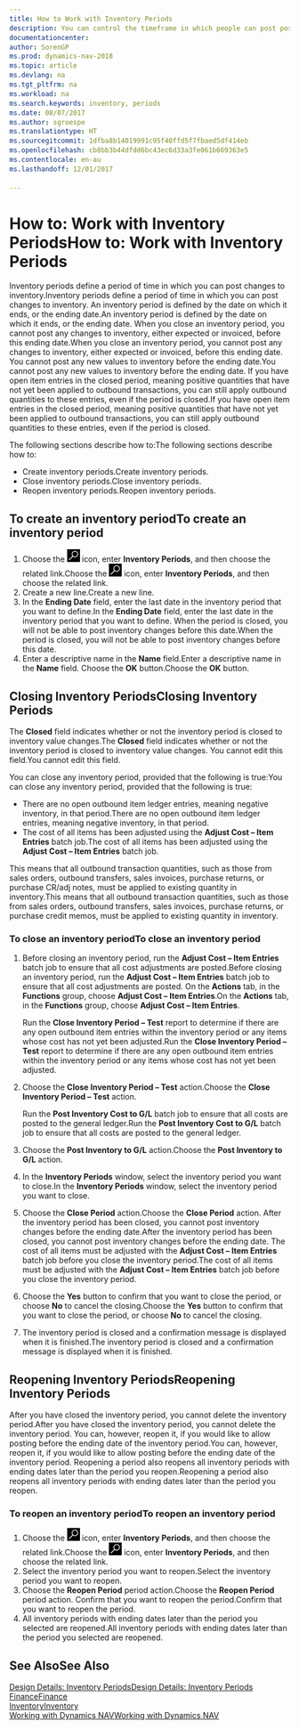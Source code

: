 ```yaml
---
title: How to Work with Inventory Periods
description: You can control the timeframe in which people can post post changes to inventory by defining inventory periods.
documentationcenter: 
author: SorenGP
ms.prod: dynamics-nav-2018
ms.topic: article
ms.devlang: na
ms.tgt_pltfrm: na
ms.workload: na
ms.search.keywords: inventory, periods
ms.date: 08/07/2017
ms.author: sgroespe
ms.translationtype: HT
ms.sourcegitcommit: 1dfba8b14019991c95f40ffd5f7fbaed5df414eb
ms.openlocfilehash: cb8bb3b44dfdd6bc43ec6d33a3fe061b669363e5
ms.contentlocale: en-au
ms.lasthandoff: 12/01/2017

---
```

# <a name="how-to-work-with-inventory-periods"></a><span data-ttu-id="70d97-103">How to: Work with Inventory Periods</span><span class="sxs-lookup"><span data-stu-id="70d97-103">How to: Work with Inventory Periods</span></span>
<span data-ttu-id="70d97-104">Inventory periods define a period of time in which you can post changes to inventory.</span><span class="sxs-lookup"><span data-stu-id="70d97-104">Inventory periods define a period of time in which you can post changes to inventory.</span></span> <span data-ttu-id="70d97-105">An inventory period is defined by the date on which it ends, or the ending date.</span><span class="sxs-lookup"><span data-stu-id="70d97-105">An inventory period is defined by the date on which it ends, or the ending date.</span></span> <span data-ttu-id="70d97-106">When you close an inventory period, you cannot post any changes to inventory, either expected or invoiced, before this ending date.</span><span class="sxs-lookup"><span data-stu-id="70d97-106">When you close an inventory period, you cannot post any changes to inventory, either expected or invoiced, before this ending date.</span></span> <span data-ttu-id="70d97-107">You cannot post any new values to inventory before the ending date.</span><span class="sxs-lookup"><span data-stu-id="70d97-107">You cannot post any new values to inventory before the ending date.</span></span> <span data-ttu-id="70d97-108">If you have open item entries in the closed period, meaning positive quantities that have not yet been applied to outbound transactions, you can still apply outbound quantities to these entries, even if the period is closed.</span><span class="sxs-lookup"><span data-stu-id="70d97-108">If you have open item entries in the closed period, meaning positive quantities that have not yet been applied to outbound transactions, you can still apply outbound quantities to these entries, even if the period is closed.</span></span>  

<span data-ttu-id="70d97-109">The following sections describe how to:</span><span class="sxs-lookup"><span data-stu-id="70d97-109">The following sections describe how to:</span></span>  

* <span data-ttu-id="70d97-110">Create inventory periods.</span><span class="sxs-lookup"><span data-stu-id="70d97-110">Create inventory periods.</span></span>  
* <span data-ttu-id="70d97-111">Close inventory periods.</span><span class="sxs-lookup"><span data-stu-id="70d97-111">Close inventory periods.</span></span>  
* <span data-ttu-id="70d97-112">Reopen inventory periods.</span><span class="sxs-lookup"><span data-stu-id="70d97-112">Reopen inventory periods.</span></span>  

## <a name="to-create-an-inventory-period"></a><span data-ttu-id="70d97-113">To create an inventory period</span><span class="sxs-lookup"><span data-stu-id="70d97-113">To create an inventory period</span></span>  
1. <span data-ttu-id="70d97-114">Choose the ![Search for Page or Report](media/ui-search/search_small.png "Search for Page or Report icon") icon, enter **Inventory Periods**, and then choose the related link.</span><span class="sxs-lookup"><span data-stu-id="70d97-114">Choose the ![Search for Page or Report](media/ui-search/search_small.png "Search for Page or Report icon") icon, enter **Inventory Periods**, and then choose the related link.</span></span>  
2. <span data-ttu-id="70d97-115">Create a new line.</span><span class="sxs-lookup"><span data-stu-id="70d97-115">Create a new line.</span></span>  
3. <span data-ttu-id="70d97-116">In the **Ending Date** field, enter the last date in the inventory period that you want to define.</span><span class="sxs-lookup"><span data-stu-id="70d97-116">In the **Ending Date** field, enter the last date in the inventory period that you want to define.</span></span> <span data-ttu-id="70d97-117">When the period is closed, you will not be able to post inventory changes before this date.</span><span class="sxs-lookup"><span data-stu-id="70d97-117">When the period is closed, you will not be able to post inventory changes before this date.</span></span>  
4. <span data-ttu-id="70d97-118">Enter a descriptive name in the **Name** field.</span><span class="sxs-lookup"><span data-stu-id="70d97-118">Enter a descriptive name in the **Name** field.</span></span> <span data-ttu-id="70d97-119">Choose the **OK** button.</span><span class="sxs-lookup"><span data-stu-id="70d97-119">Choose the **OK** button.</span></span>  

## <a name="closing-inventory-periods"></a><span data-ttu-id="70d97-120">Closing Inventory Periods</span><span class="sxs-lookup"><span data-stu-id="70d97-120">Closing Inventory Periods</span></span>  
<span data-ttu-id="70d97-121">The **Closed** field indicates whether or not the inventory period is closed to inventory value changes.</span><span class="sxs-lookup"><span data-stu-id="70d97-121">The **Closed** field indicates whether or not the inventory period is closed to inventory value changes.</span></span> <span data-ttu-id="70d97-122">You cannot edit this field.</span><span class="sxs-lookup"><span data-stu-id="70d97-122">You cannot edit this field.</span></span>  

<span data-ttu-id="70d97-123">You can close any inventory period, provided that the following is true:</span><span class="sxs-lookup"><span data-stu-id="70d97-123">You can close any inventory period, provided that the following is true:</span></span>  

* <span data-ttu-id="70d97-124">There are no open outbound item ledger entries, meaning negative inventory, in that period.</span><span class="sxs-lookup"><span data-stu-id="70d97-124">There are no open outbound item ledger entries, meaning negative inventory, in that period.</span></span>  
* <span data-ttu-id="70d97-125">The cost of all items has been adjusted using the **Adjust Cost – Item Entries** batch job.</span><span class="sxs-lookup"><span data-stu-id="70d97-125">The cost of all items has been adjusted using the **Adjust Cost – Item Entries** batch job.</span></span>  

<span data-ttu-id="70d97-126">This means that all outbound transaction quantities, such as those from sales orders, outbound transfers, sales invoices, purchase returns, or purchase CR/adj notes, must be applied to existing quantity in inventory.</span><span class="sxs-lookup"><span data-stu-id="70d97-126">This means that all outbound transaction quantities, such as those from sales orders, outbound transfers, sales invoices, purchase returns, or purchase credit memos, must be applied to existing quantity in inventory.</span></span>  

### <a name="to-close-an-inventory-period"></a><span data-ttu-id="70d97-127">To close an inventory period</span><span class="sxs-lookup"><span data-stu-id="70d97-127">To close an inventory period</span></span>  
1. <span data-ttu-id="70d97-128">Before closing an inventory period, run the **Adjust Cost – Item Entries** batch job to ensure that all cost adjustments are posted.</span><span class="sxs-lookup"><span data-stu-id="70d97-128">Before closing an inventory period, run the **Adjust Cost – Item Entries** batch job to ensure that all cost adjustments are posted.</span></span> <span data-ttu-id="70d97-129">On the **Actions** tab, in the **Functions** group, choose **Adjust Cost – Item Entries**.</span><span class="sxs-lookup"><span data-stu-id="70d97-129">On the **Actions** tab, in the **Functions** group, choose **Adjust Cost – Item Entries**.</span></span>  

     <span data-ttu-id="70d97-130">Run the **Close Inventory Period – Test** report to determine if there are any open outbound item entries within the inventory period or any items whose cost has not yet been adjusted.</span><span class="sxs-lookup"><span data-stu-id="70d97-130">Run the **Close Inventory Period – Test** report to determine if there are any open outbound item entries within the inventory period or any items whose cost has not yet been adjusted.</span></span>  
2. <span data-ttu-id="70d97-131">Choose the **Close Inventory Period – Test** action.</span><span class="sxs-lookup"><span data-stu-id="70d97-131">Choose the **Close Inventory Period – Test** action.</span></span>  

     <span data-ttu-id="70d97-132">Run the **Post Inventory Cost to G/L** batch job to ensure that all costs are posted to the general ledger.</span><span class="sxs-lookup"><span data-stu-id="70d97-132">Run the **Post Inventory Cost to G/L** batch job to ensure that all costs are posted to the general ledger.</span></span>  
3. <span data-ttu-id="70d97-133">Choose the **Post Inventory to G/L** action.</span><span class="sxs-lookup"><span data-stu-id="70d97-133">Choose the **Post Inventory to G/L** action.</span></span>  
4. <span data-ttu-id="70d97-134">In the **Inventory Periods** window, select the inventory period you want to close.</span><span class="sxs-lookup"><span data-stu-id="70d97-134">In the **Inventory Periods** window, select the inventory period you want to close.</span></span>  
5. <span data-ttu-id="70d97-135">Choose the **Close Period** action.</span><span class="sxs-lookup"><span data-stu-id="70d97-135">Choose the **Close Period** action.</span></span> <span data-ttu-id="70d97-136">After the inventory period has been closed, you cannot post inventory changes before the ending date.</span><span class="sxs-lookup"><span data-stu-id="70d97-136">After the inventory period has been closed, you cannot post inventory changes before the ending date.</span></span> <span data-ttu-id="70d97-137">The cost of all items must be adjusted with the **Adjust Cost – Item Entries** batch job before you close the inventory period.</span><span class="sxs-lookup"><span data-stu-id="70d97-137">The cost of all items must be adjusted with the **Adjust Cost – Item Entries** batch job before you close the inventory period.</span></span>  
6. <span data-ttu-id="70d97-138">Choose the **Yes** button to confirm that you want to close the period, or choose **No** to cancel the closing.</span><span class="sxs-lookup"><span data-stu-id="70d97-138">Choose the **Yes** button to confirm that you want to close the period, or choose **No** to cancel the closing.</span></span>  
7. <span data-ttu-id="70d97-139">The inventory period is closed and a confirmation message is displayed when it is finished.</span><span class="sxs-lookup"><span data-stu-id="70d97-139">The inventory period is closed and a confirmation message is displayed when it is finished.</span></span>  

## <a name="reopening-inventory-periods"></a><span data-ttu-id="70d97-140">Reopening Inventory Periods</span><span class="sxs-lookup"><span data-stu-id="70d97-140">Reopening Inventory Periods</span></span>  
<span data-ttu-id="70d97-141">After you have closed the inventory period, you cannot delete the inventory period.</span><span class="sxs-lookup"><span data-stu-id="70d97-141">After you have closed the inventory period, you cannot delete the inventory period.</span></span> <span data-ttu-id="70d97-142">You can, however, reopen it, if you would like to allow posting before the ending date of the inventory period.</span><span class="sxs-lookup"><span data-stu-id="70d97-142">You can, however, reopen it, if you would like to allow posting before the ending date of the inventory period.</span></span> <span data-ttu-id="70d97-143">Reopening a period also reopens all inventory periods with ending dates later than the period you reopen.</span><span class="sxs-lookup"><span data-stu-id="70d97-143">Reopening a period also reopens all inventory periods with ending dates later than the period you reopen.</span></span>  

### <a name="to-reopen-an-inventory-period"></a><span data-ttu-id="70d97-144">To reopen an inventory period</span><span class="sxs-lookup"><span data-stu-id="70d97-144">To reopen an inventory period</span></span>  
1. <span data-ttu-id="70d97-145">Choose the ![Search for Page or Report](media/ui-search/search_small.png "Search for Page or Report icon") icon, enter **Inventory Periods**, and then choose the related link.</span><span class="sxs-lookup"><span data-stu-id="70d97-145">Choose the ![Search for Page or Report](media/ui-search/search_small.png "Search for Page or Report icon") icon, enter **Inventory Periods**, and then choose the related link.</span></span>  
2. <span data-ttu-id="70d97-146">Select the inventory period you want to reopen.</span><span class="sxs-lookup"><span data-stu-id="70d97-146">Select the inventory period you want to reopen.</span></span>  
3. <span data-ttu-id="70d97-147">Choose the **Reopen Period** period action.</span><span class="sxs-lookup"><span data-stu-id="70d97-147">Choose the **Reopen Period** period action.</span></span> <span data-ttu-id="70d97-148">Confirm that you want to reopen the period.</span><span class="sxs-lookup"><span data-stu-id="70d97-148">Confirm that you want to reopen the period.</span></span>  
4. <span data-ttu-id="70d97-149">All inventory periods with ending dates later than the period you selected are reopened.</span><span class="sxs-lookup"><span data-stu-id="70d97-149">All inventory periods with ending dates later than the period you selected are reopened.</span></span>  

## <a name="see-also"></a><span data-ttu-id="70d97-150">See Also</span><span class="sxs-lookup"><span data-stu-id="70d97-150">See Also</span></span>  
[<span data-ttu-id="70d97-151">Design Details: Inventory Periods</span><span class="sxs-lookup"><span data-stu-id="70d97-151">Design Details: Inventory Periods</span></span>](design-details-inventory-periods.md)  
[<span data-ttu-id="70d97-152">Finance</span><span class="sxs-lookup"><span data-stu-id="70d97-152">Finance</span></span>](finance.md)  
[<span data-ttu-id="70d97-153">Inventory</span><span class="sxs-lookup"><span data-stu-id="70d97-153">Inventory</span></span>](inventory-manage-inventory.md)  
[<span data-ttu-id="70d97-154">Working with Dynamics NAV</span><span class="sxs-lookup"><span data-stu-id="70d97-154">Working with Dynamics NAV</span></span>](ui-work-product.md)


